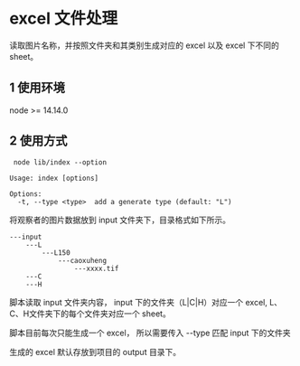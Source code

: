 # excel 文件处理

读取图片名称，并按照文件夹和其类别生成对应的 excel 以及 excel 下不同的 sheet。

## 1 使用环境

node >= 14.14.0

## 2 使用方式

```shell
 node lib/index --option
```

```log
Usage: index [options]

Options:
  -t, --type <type>  add a generate type (default: "L")
```

将观察者的图片数据放到 input 文件夹下，目录格式如下所示。

```log
---input
    ---L
        ---L150
            ---caoxuheng
                ---xxxx.tif
    ---C
    ---H
```

脚本读取 input 文件夹内容， input 下的文件夹（L|C|H）对应一个 excel, L、C、H文件夹下的每个文件夹对应一个 sheet。

脚本目前每次只能生成一个 excel， 所以需要传入 --type 匹配 input 下的文件夹

生成的 excel 默认存放到项目的 output 目录下。
